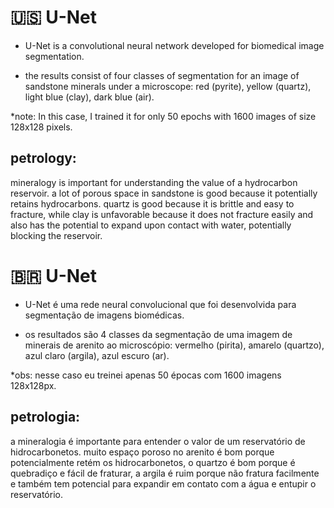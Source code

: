 # 🇺🇸 U-Net

- U-Net is a convolutional neural network developed for biomedical image segmentation.

- the results consist of four classes of segmentation for an image of sandstone minerals under a microscope: red (pyrite), yellow (quartz), light blue (clay), dark blue (air).

*note: In this case, I trained it for only 50 epochs with 1600 images of size 128x128 pixels.

## petrology:

mineralogy is important for understanding the value of a hydrocarbon reservoir. a lot of porous space in sandstone is good because it potentially retains hydrocarbons. quartz is good because it is brittle and easy to fracture, while clay is unfavorable because it does not fracture easily and also has the potential to expand upon contact with water, potentially blocking the reservoir.

# 🇧🇷 U-Net

- U-Net é uma rede neural convolucional que foi desenvolvida para segmentação de imagens biomédicas.

- os resultados são 4 classes da segmentação de uma imagem de minerais de arenito ao microscópio: vermelho (pirita), amarelo (quartzo), azul claro (argila), azul escuro (ar).

*obs: nesse caso eu treinei apenas 50 épocas com 1600 imagens 128x128px.

## petrologia:

a mineralogia é importante para entender o valor de um reservatório de hidrocarbonetos. muito espaço poroso no arenito é bom porque potencialmente retém os hidrocarbonetos, o quartzo é bom porque é quebradiço e fácil de fraturar, a argila é ruim porque não fratura facilmente e também tem potencial para expandir em contato com a água e entupir o reservatório.
